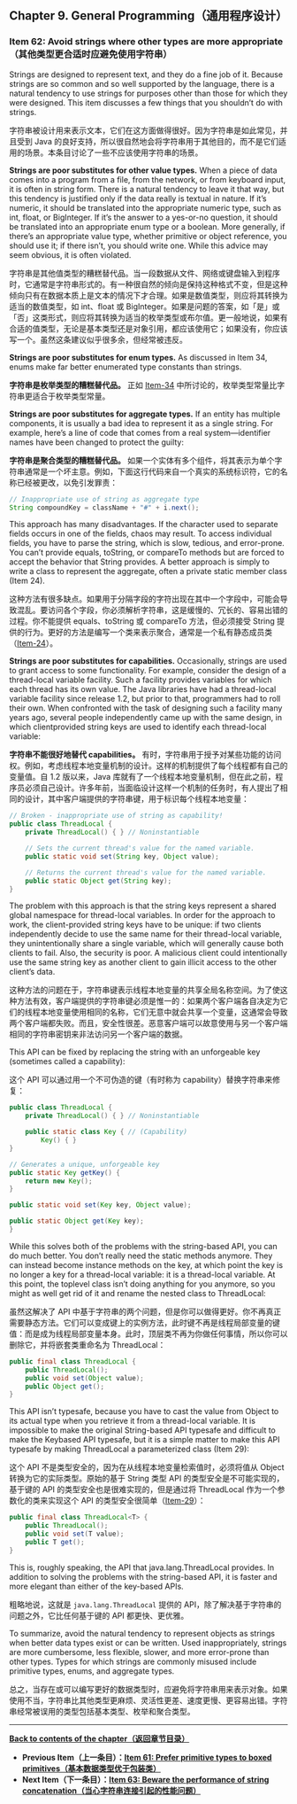## Chapter 9. General Programming（通用程序设计）

### Item 62: Avoid strings where other types are more appropriate（其他类型更合适时应避免使用字符串）

Strings are designed to represent text, and they do a fine job of it. Because strings are so common and so well supported by the language, there is a natural tendency to use strings for purposes other than those for which they were designed. This item discusses a few things that you shouldn’t do with strings.

字符串被设计用来表示文本，它们在这方面做得很好。因为字符串是如此常见，并且受到 Java 的良好支持，所以很自然地会将字符串用于其他目的，而不是它们适用的场景。本条目讨论了一些不应该使用字符串的场景。

**Strings are poor substitutes for other value types.** When a piece of data comes into a program from a file, from the network, or from keyboard input, it is often in string form. There is a natural tendency to leave it that way, but this tendency is justified only if the data really is textual in nature. If it’s numeric, it should be translated into the appropriate numeric type, such as int, float, or BigInteger. If it’s the answer to a yes-or-no question, it should be translated into an appropriate enum type or a boolean. More generally, if there’s an appropriate value type, whether primitive or object reference, you should use it; if there isn’t, you should write one. While this advice may seem obvious, it is often violated.

字符串是其他值类型的糟糕替代品。当一段数据从文件、网络或键盘输入到程序时，它通常是字符串形式的。有一种很自然的倾向是保持这种格式不变，但是这种倾向只有在数据本质上是文本的情况下才合理。如果是数值类型，则应将其转换为适当的数值类型，如 int、float 或 BigInteger。如果是问题的答案，如「是」或「否」这类形式，则应将其转换为适当的枚举类型或布尔值。更一般地说，如果有合适的值类型，无论是基本类型还是对象引用，都应该使用它；如果没有，你应该写一个。虽然这条建议似乎很多余，但经常被违反。

**Strings are poor substitutes for enum types.** As discussed in Item 34, enums make far better enumerated type constants than strings.

**字符串是枚举类型的糟糕替代品。** 正如 [Item-34](/Chapter-6/Chapter-6-Item-34-Use-enums-instead-of-int-constants.md) 中所讨论的，枚举类型常量比字符串更适合于枚举类型常量。

**Strings are poor substitutes for aggregate types.** If an entity has multiple components, it is usually a bad idea to represent it as a single string. For example, here’s a line of code that comes from a real system—identifier names have been changed to protect the guilty:

**字符串是聚合类型的糟糕替代品。** 如果一个实体有多个组件，将其表示为单个字符串通常是一个坏主意。例如，下面这行代码来自一个真实的系统标识符，它的名称已经被更改，以免引发罪责：

```java
// Inappropriate use of string as aggregate type
String compoundKey = className + "#" + i.next();
```

This approach has many disadvantages. If the character used to separate fields occurs in one of the fields, chaos may result. To access individual fields, you have to parse the string, which is slow, tedious, and error-prone. You can’t provide equals, toString, or compareTo methods but are forced to accept the behavior that String provides. A better approach is simply to write a class to represent the aggregate, often a private static member class (Item 24).

这种方法有很多缺点。如果用于分隔字段的字符出现在其中一个字段中，可能会导致混乱。要访问各个字段，你必须解析字符串，这是缓慢的、冗长的、容易出错的过程。你不能提供 equals、toString 或 compareTo 方法，但必须接受 String 提供的行为。更好的方法是编写一个类来表示聚合，通常是一个私有静态成员类（[Item-24](/Chapter-4/Chapter-4-Item-24-Favor-static-member-classes-over-nonstatic.md)）。

**Strings are poor substitutes for capabilities.** Occasionally, strings are used to grant access to some functionality. For example, consider the design of a thread-local variable facility. Such a facility provides variables for which each thread has its own value. The Java libraries have had a thread-local variable facility since release 1.2, but prior to that, programmers had to roll their own. When confronted with the task of designing such a facility many years ago, several people independently came up with the same design, in which clientprovided string keys are used to identify each thread-local variable:

**字符串不能很好地替代 capabilities。** 有时，字符串用于授予对某些功能的访问权。例如，考虑线程本地变量机制的设计。这样的机制提供了每个线程都有自己的变量值。自 1.2 版以来，Java 库就有了一个线程本地变量机制，但在此之前，程序员必须自己设计。许多年前，当面临设计这样一个机制的任务时，有人提出了相同的设计，其中客户端提供的字符串键，用于标识每个线程本地变量：

```java
// Broken - inappropriate use of string as capability!
public class ThreadLocal {
    private ThreadLocal() { } // Noninstantiable

    // Sets the current thread's value for the named variable.
    public static void set(String key, Object value);

    // Returns the current thread's value for the named variable.
    public static Object get(String key);
}
```

The problem with this approach is that the string keys represent a shared global namespace for thread-local variables. In order for the approach to work, the client-provided string keys have to be unique: if two clients independently decide to use the same name for their thread-local variable, they unintentionally share a single variable, which will generally cause both clients to fail. Also, the security is poor. A malicious client could intentionally use the same string key as another client to gain illicit access to the other client’s data.

这种方法的问题在于，字符串键表示线程本地变量的共享全局名称空间。为了使这种方法有效，客户端提供的字符串键必须是惟一的：如果两个客户端各自决定为它们的线程本地变量使用相同的名称，它们无意中就会共享一个变量，这通常会导致两个客户端都失败。而且，安全性很差。恶意客户端可以故意使用与另一个客户端相同的字符串密钥来非法访问另一个客户端的数据。

This API can be fixed by replacing the string with an unforgeable key (sometimes called a capability):

这个 API 可以通过用一个不可伪造的键（有时称为 capability）替换字符串来修复：

```java
public class ThreadLocal {
    private ThreadLocal() { } // Noninstantiable

    public static class Key { // (Capability)
        Key() { }
}

// Generates a unique, unforgeable key
public static Key getKey() {
    return new Key();
}

public static void set(Key key, Object value);

public static Object get(Key key);
}
```

While this solves both of the problems with the string-based API, you can do much better. You don’t really need the static methods anymore. They can instead become instance methods on the key, at which point the key is no longer a key for a thread-local variable: it is a thread-local variable. At this point, the toplevel class isn’t doing anything for you anymore, so you might as well get rid of it and rename the nested class to ThreadLocal:

虽然这解决了 API 中基于字符串的两个问题，但是你可以做得更好。你不再真正需要静态方法。它们可以变成键上的实例方法，此时键不再是线程局部变量的键值：而是成为线程局部变量本身。此时，顶层类不再为你做任何事情，所以你可以删除它，并将嵌套类重命名为 ThreadLocal：

```java
public final class ThreadLocal {
    public ThreadLocal();
    public void set(Object value);
    public Object get();
}
```

This API isn’t typesafe, because you have to cast the value from Object to its actual type when you retrieve it from a thread-local variable. It is impossible to make the original String-based API typesafe and difficult to make the Keybased API typesafe, but it is a simple matter to make this API typesafe by making ThreadLocal a parameterized class (Item 29):

这个 API 不是类型安全的，因为在从线程本地变量检索值时，必须将值从 Object 转换为它的实际类型。原始的基于 String 类型 API 的类型安全是不可能实现的，基于键的 API 的类型安全也是很难实现的，但是通过将 ThreadLocal 作为一个参数化的类来实现这个 API 的类型安全很简单（[Item-29](/Chapter-5/Chapter-5-Item-29-Favor-generic-types.md)）：

```java
public final class ThreadLocal<T> {
    public ThreadLocal();
    public void set(T value);
    public T get();
}
```

This is, roughly speaking, the API that java.lang.ThreadLocal provides. In addition to solving the problems with the string-based API, it is faster and more elegant than either of the key-based APIs.

粗略地说，这就是 `java.lang.ThreadLocal` 提供的 API，除了解决基于字符串的问题之外，它比任何基于键的 API 都更快、更优雅。

To summarize, avoid the natural tendency to represent objects as strings when better data types exist or can be written. Used inappropriately, strings are more cumbersome, less flexible, slower, and more error-prone than other types. Types for which strings are commonly misused include primitive types, enums, and aggregate types.

总之，当存在或可以编写更好的数据类型时，应避免将字符串用来表示对象。如果使用不当，字符串比其他类型更麻烦、灵活性更差、速度更慢、更容易出错。字符串经常被误用的类型包括基本类型、枚举和聚合类型。

---
**[Back to contents of the chapter（返回章节目录）](/Chapter-9/Chapter-9-Introduction.md)**
- **Previous Item（上一条目）：[Item 61: Prefer primitive types to boxed primitives（基本数据类型优于包装类）](/Chapter-9/Chapter-9-Item-61-Prefer-primitive-types-to-boxed-primitives.md)**
- **Next Item（下一条目）：[Item 63: Beware the performance of string concatenation（当心字符串连接引起的性能问题）](/Chapter-9/Chapter-9-Item-63-Beware-the-performance-of-string-concatenation.md)**
